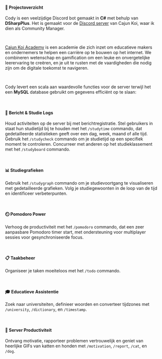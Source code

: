 #### 📜 Projectoverzicht
Cody is een veelzijdige Discord bot gemaakt in **C#** met behulp van **DSharpPlus**. Het is gemaakt voor de [Discord server](https://discord.gg/cajunkoi) van Cajun Koi, waar ik dien als Community Manager.

&nbsp;

[Cajun Koi Academy](https://cajunkoi.com) is een academie die zich inzet om educatieve makers en ondernemers te helpen een carrière op te bouwen op het internet. We combineren wetenschap en gamification om een leuke en onvergetelijke leerervaring te creëren, en je uit te rusten met de vaardigheden die nodig zijn om de digitale toekomst te navigeren.

&nbsp;

Cody levert een scala aan waardevolle functies voor de server terwijl het een **MySQL** database gebruikt om gegevens efficiënt op te slaan:

&nbsp;

#### 📝 Bericht & Studie Logs

Houd activiteiten op de server bij met berichtregistratie. Stel gebruikers in staat hun studietijd bij te houden met het `/studytime` commando, dat gedetailleerde statistieken geeft over een dag, week, maand of alle tijd. Gebruik het `/studycheck` commando om je studietijd op een specifiek moment te controleren. Concurreer met anderen op het studieklassement met het `/studyboard` commando.

&nbsp;

#### 📊 Studiegrafieken

Gebruik het `/studygraph` commando om je studievoortgang te visualiseren met gedetailleerde grafieken. Volg je studiegewoonten in de loop van de tijd en identificeer verbeterpunten.

&nbsp;

#### ⏲️ Pomodoro Power

Verhoog de productiviteit met het `/pomodoro` commando, dat een zeer aanpasbare Pomodoro timer start, met ondersteuning voor multiplayer sessies voor gesynchroniseerde focus.

&nbsp;

#### 📋 Taakbeheer

Organiseer je taken moeiteloos met het `/todo` commando.

&nbsp;

#### 🎓 Educatieve Assistentie

Zoek naar universiteiten, definieer woorden en converteer tijdzones met `/university`, `/dictionary`, en `/timestamp`.

&nbsp;

#### 🚀 Server Productiviteit

Ontvang motivatie, rapporteer problemen vertrouwelijk en geniet van heerlijke GIFs van katten en honden met `/motivation`, `/report`, `/cat`, en `/dog`.